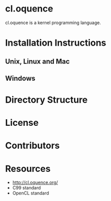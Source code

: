 # cl.oquence

cl.oquence is a kernel programming language.

# Installation Instructions
## Unix, Linux and Mac

## Windows

# Directory Structure

# License

# Contributors

# Resources
 - http://cl.oquence.org/
 - C99 standard
 - OpenCL standard
